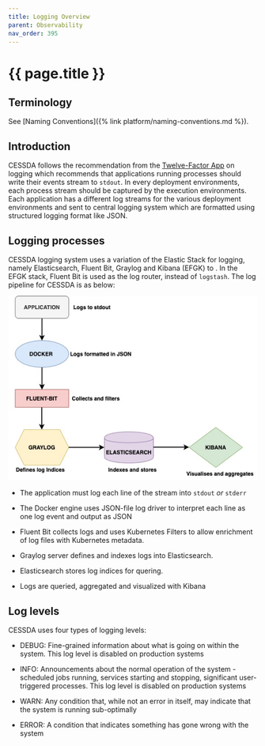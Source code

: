 ```yaml
---
title: Logging Overview
parent: Observability
nav_order: 395
---
```


# {{ page.title }}

## Terminology

See [Naming Conventions]({% link platform/naming-conventions.md %}).

## Introduction

CESSDA follows the recommendation from the [Twelve-Factor App](https://12factor.net/)
on logging which recommends that applications running processes should write their events stream to `stdout`.
In every deployment environments, each process stream should be captured by the execution environments.
Each application has a different log streams for the various deployment environments and sent to central logging system which are formatted using structured logging format like JSON. 

## Logging processes

CESSDA logging system uses a variation of the Elastic Stack for logging, namely Elasticsearch, Fluent Bit, Graylog and Kibana (EFGK) to .
In the EFGK stack, Fluent Bit is used as the log router, instead of `logstash`.
The log pipeline for CESSDA is as below:

![Logging_pipeline.jpg](../images/Logging_pipeline.jpg)

- The application must log each line of the stream into `stdout` *or* `stderr`

- The Docker engine uses JSON-file log driver to interpret each line as one log event and output as JSON

- Fluent Bit collects logs and uses Kubernetes Filters to allow enrichment of log files with Kubernetes metadata.

- Graylog server defines and indexes logs into Elasticsearch.

- Elasticsearch stores log indices for quering.  

- Logs are queried, aggregated and visualized with Kibana

## Log levels

CESSDA uses four types of logging levels:

- DEBUG: Fine-grained information about what is going on within the system.
  This log level is disabled on production systems

- INFO: Announcements about the normal operation of the system - scheduled jobs running,
  services starting and stopping, significant user-triggered processes.
  This log level is disabled on production systems

- WARN: Any condition that, while not an error in itself, may indicate that the system is running sub-optimally

- ERROR: A condition that indicates something has gone wrong with the system
